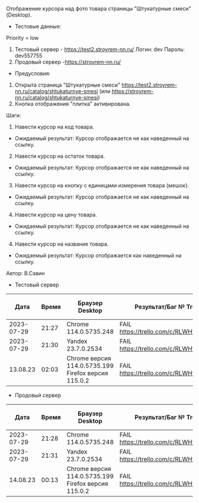 Отображение курсора над фото товара страницы "Штукатурные смеси" (Desktop).

* Тестовые данные: 

Priority = low

1. Тестовый сервер - https://test2.stroyrem-nn.ru/
Логин: dev
Пароль: dev557755
2. Продовый сервер -https://stroyrem-nn.ru/

* Предусловия:
1. Открыта страница "Штукатурные смеси" https://test2.stroyrem-nn.ru/catalog/shtukaturnye-smesi (или https://stroyrem-nn.ru/catalog/shtukaturnye-smesi)
2. Кнопка отображения "плитка" активирована.

Шаги:
1. Навести курсор на код товара.

* Ожидаемый результат:
Курсор отображается не как наведенный на ссылку.

2. Навести курсор на остаток товара.

* Ожидаемый результат:
Курсор отображается не как наведенный на ссылку.

3. Навести курсор на кнопку с единицами измерения товара (мешок).

* Ожидаемый результат:
Курсор отображается не как наведенный на ссылку.

4. Навести курсор на цену товара.

* Ожидаемый результат:
Курсор отображается не как наведенный на ссылку.

4. Навести курсор на название товара.

* Ожидаемый результат:
Курсор отображается как наведенный на ссылку.

Автор: В.Савин


* Тестовый сервер 

| Дата | Время | Браузер Desktop| Результат/Баг № Trello| Браузер тач| Результат/Баг № Trello| Дата релиза |Имя |
| --- | --- | --- | --- | --- | --- | --- | --- | 
|2023-07-29 | 21:27 | Chrome 114.0.5735.248 | FAIL https://trello.com/c/RLWHtfBB/301 |  | | 04.07.23 | Наталья К. | 
|2023-07-29 | 21:30 | Yandex 23.7.0.2534 | FAIL https://trello.com/c/RLWHtfBB/301 |  |  | 04.07.23 | Наталья К. |
| 13.08.23 | 02:03 | Chrome версия 114.0.5735.199 Firefox версия 115.0.2 | FAIL https://trello.com/c/RLWHtfBB/301 | 13.08.23 | Надежда | 


* Продовый сервер

| Дата | Время | Браузер Desktop| Результат/Баг № Trello| Браузер тач| Результат/Баг № Trello| Дата релиза |Имя |
| --- | --- | --- | --- | --- | --- | --- | --- | 
| 2023-07-29 | 21:28 | Chrome 114.0.5735.248 | FAIL https://trello.com/c/RLWHtfBB/301 | | | 04.07.23 | Наталья К. | 
| 2023-07-29 | 21:31 | Yandex 23.7.0.2534 | FAIL https://trello.com/c/RLWHtfBB/301 |  |  | 04.07.23 | Наталья К. |
| 14.08.23 | 00:13 | Chrome версия 114.0.5735.199 Firefox версия 115.0.2 | FAIL https://trello.com/c/RLWHtfBB/301 | 13.08.23 | Надежда | 

